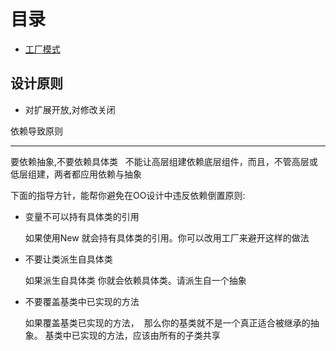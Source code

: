 # 目录

* [工厂模式](工厂模式.md)

## 设计原则

* 对扩展开放,对修改关闭

依赖导致原则
****
要依赖抽象,不要依赖具体类  
不能让高层组建依赖底层组件，而且，不管高层或低层组建，两者都应用依赖与抽象

下面的指导方针，能帮你避免在OO设计中违反依赖倒置原则:
* 变量不可以持有具体类的引用

  如果使用New 就会持有具体类的引用。你可以改用工厂来避开这样的做法
* 不要让类派生自具体类

  如果派生自具体类 你就会依赖具体类。请派生自一个抽象
* 不要覆盖基类中已实现的方法

  如果覆盖基类已实现的方法，  那么你的基类就不是一个真正适合被继承的抽象。 基类中已实现的方法，应该由所有的子类共享
